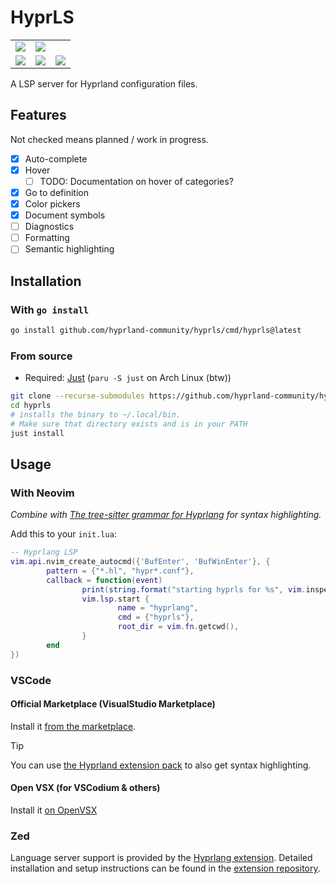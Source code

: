 # HyprLS

<table>
<tr>
	<td> <img src="./demo-completion.png">
	<td> <img src="./demo-hover.png">
</tr>
<tr>
	<td> <img src="./demo-hover-keyword.png">
	<td> <img src="./demo-symbols.png">
	<td> <img src="./demo-colors.png">
</tr>
</table>

A LSP server for Hyprland configuration files.

## Features

Not checked means planned / work in progress.

- [x] Auto-complete
- [x] Hover
  - [ ] TODO: Documentation on hover of categories?
- [x] Go to definition
- [x] Color pickers
- [x] Document symbols
- [ ] Diagnostics
- [ ] Formatting
- [ ] Semantic highlighting

## Installation

### With `go install`

```sh
go install github.com/hyprland-community/hyprls/cmd/hyprls@latest
```

### From source

- Required: [Just](https://just.systems) (`paru -S just` on Arch Linux (btw))

```sh
git clone --recurse-submodules https://github.com/hyprland-community/hyprls
cd hyprls
# installs the binary to ~/.local/bin.
# Make sure that directory exists and is in your PATH
just install
```

## Usage

### With Neovim

_Combine with [The tree-sitter grammar for Hyprlang](https://github.com/tree-sitter-grammars/tree-sitter-hyprlang) for syntax highlighting._

Add this to your `init.lua`:

```lua
-- Hyprlang LSP
vim.api.nvim_create_autocmd({'BufEnter', 'BufWinEnter'}, {
		pattern = {"*.hl", "hypr*.conf"},
		callback = function(event)
				print(string.format("starting hyprls for %s", vim.inspect(event)))
				vim.lsp.start {
						name = "hyprlang",
						cmd = {"hyprls"},
						root_dir = vim.fn.getcwd(),
				}
		end
})
```

### VSCode

#### Official Marketplace (VisualStudio Marketplace)

Install it [from the marketplace](https://marketplace.visualstudio.com/items?itemName=ewen-lbh.vscode-hyprls).

> [!TIP]
> You can use [the Hyprland extension pack](https://marketplace.visualstudio.com/items?itemName=ewen-lbh.hyprland) to also get syntax highlighting.

#### Open VSX (for VSCodium & others)

Install it [on OpenVSX](https://open-vsx.org/extension/ewen-lbh/vscode-hyprls)

### Zed

Language server support is provided by the [Hyprlang extension](https://zed.dev/extensions?query=hyprlang). Detailed installation and setup instructions can be found in the [extension repository](https://github.com/WhySoBad/zed-hyprlang-extension).